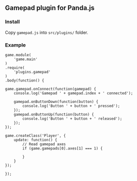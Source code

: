 ## Gamepad plugin for Panda.js

### Install

Copy `gamepad.js` into `src/plugins/` folder.

### Example

    game.module(
        'game.main'
    )
    .require(
        'plugins.gamepad'
    )
    .body(function() {

    game.gamepad.onConnect(function(gamepad) {
        console.log('Gamepad ' + gamepad.index + ' connected');

        gamepad.onButtonDown(function(button) {
            console.log('Button ' + button + ' pressed');
        });
        gamepad.onButtonUp(function(button) {
            console.log('Button ' + button + ' released');
        });
    });

    game.createClass('Player', {
        update: function() {
            // Read gamepad axes
            if (game.gamepads[0].axes[1] === 1) {
                
            }
        }
    });

    });
